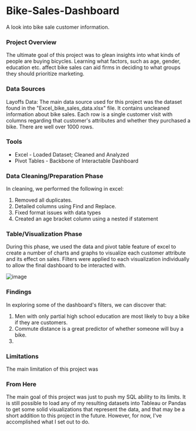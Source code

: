 # Bike-Sales-Dashboard
A look into bike sale customer information.

### Project Overview

The ultimate goal of this project was to glean insights into what kinds of people are buying bicycles. Learning what factors, such as age, gender, education etc. affect bike sales can aid firms in deciding to what groups they should prioritize marketing.

### Data Sources

Layoffs Data: The main data source used for this project was the dataset found in the "Excel_bike_sales_data.xlsx" file. It contains uncleaned information about bike sales. Each row is a single customer visit with columns regarding that customer's attributes and whether they purchased a bike. There are well over 1000 rows.

### Tools

- Excel - Loaded Dataset; Cleaned and Analyzed
 - Pivot Tables - Backbone of Interactable Dashboard

### Data Cleaning/Preparation Phase

In cleaning, we performed the following in excel:
1. Removed all duplicates.
2. Detailed columns using Find and Replace.
3. Fixed format issues with data types
4. Created an age bracket column using a nested if statement

### Table/Visualization Phase

During this phase, we used the data and pivot table feature of excel to create a number of charts and graphs to visualize each customer attribute and its effect on sales. Filters were applied to each visualization individually to allow the final dashboard to be interacted with.

![image](https://github.com/user-attachments/assets/2165f3be-754e-43de-bfec-3365d8e43097)

### Findings
In exploring some of the dashboard's filters, we can discover that:
1. Men with only partial high school education are most likely to buy a bike if they are customers.
2. Commute distance is a great predictor of whether someone will buy a bike.
3. 

### Limitations

The main limitation of this project was

### From Here
The main goal of this project was just to push my SQL ability to its limits. It is still possible to load any of my resulting datasets into Tableau or Pandas to get some solid visualizations that represent the data, and that may be a short addition to this project in the future. However, for now, I've accomplished what I set out to do.

